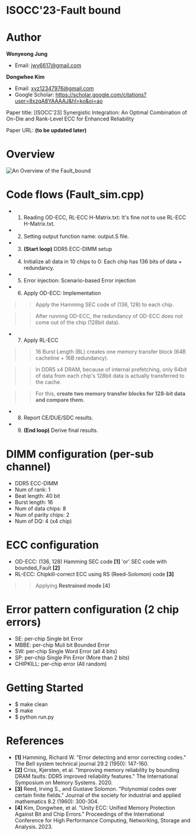 # ISOCC'23-Fault bound

# Author

**Wonyeong Jung** 
- Email: jwy6617@gmail.com

**Dongwhee Kim**
- Email: xyz12347976@gmail.com
- Google Scholar: https://scholar.google.com/citations?user=8xzqA8YAAAAJ&hl=ko&oi=ao

Paper title: [ISOCC'23] Synergistic Integration: An Optimal Combination of On-Die and Rank-Level ECC for Enhanced Reliability

Paper URL: **(to be updated later)**

# Overview
![An Overview of the Fault_bound](https://github.com/xyz123479/ISOCC_23-Fault-Bound/blob/main/Fault_bound.png)

# Code flows (Fault_sim.cpp)
- 1. Reading OD-ECC, RL-ECC H-Matrix.txt: It's fine not to use RL-ECC H-Matrix.txt.
- 2. Setting output function name: output.S file.
- 3. **(Start loop)** DDR5 ECC-DIMM setup
- 4. Initialize all data in 10 chips to 0: Each chip has 136 bits of data + redundancy.
- 5. Error injection: Scenario-based Error injection
- 6. Apply OD-ECC: Implementation
>> Apply the Hamming SEC code of (136, 128) to each chip.

>> After running OD-ECC, the redundancy of OD-ECC does not come out of the chip (128bit data).
- 7. Apply RL-ECC
>> 16 Burst Length (BL) creates one memory transfer block (64B cacheline + 16B redundancy).

>> In DDR5 x4 DRAM, because of internal prefetching, only 64bit of data from each chip's 128bit data is actually transferred to the cache.

>> For this, **create two memory transfer blocks for 128-bit data and compare them.**
- 8. Report CE/DUE/SDC results.
- 9. **(End loop)** Derive final results.

# DIMM configuration (per-sub channel)
- DDR5 ECC-DIMM
- Num of rank: 1
- Beat length: 40 bit
- Burst length: 16
- Num of data chips: 8
- Num of parity chips: 2
- Num of DQ: 4 (x4 chip)

# ECC configuration
- OD-ECC: (136, 128) Hamming SEC code **[1]** 'or' SEC code with bounded_Fault **[2]**
- RL-ECC: Chipkill-correct ECC using RS (Reed-Solomon) code **[3]**
>> Applying **Restrained mode [4]**

# Error pattern configuration (2 chip errors)
- SE: per-chip Single bit Error
- MBBE: per-chip Muli bit Bounded Error
- SW: per-chip Single Word Error (all 4 bits)
- SP: per-chip Single Pin Error (More than 2 bits)
- CHIPKILL: per-chip error (All random)

# Getting Started
- $ make clean
- $ make
- $ python run.py

# References
- **[1]** Hamming, Richard W. "Error detecting and error correcting codes." The Bell system technical journal 29.2 (1950): 147-160.
- **[2]** Criss, Kjersten, et al. "Improving memory reliability by bounding DRAM faults: DDR5 improved reliability features." The International Symposium on Memory Systems. 2020.
- **[3]** Reed, Irving S., and Gustave Solomon. "Polynomial codes over certain finite fields." Journal of the society for industrial and applied mathematics 8.2 (1960): 300-304.
- **[4]** Kim, Dongwhee, et al. "Unity ECC: Unified Memory Protection Against Bit and Chip Errors." Proceedings of the International Conference for High Performance Computing, Networking, Storage and Analysis. 2023.

